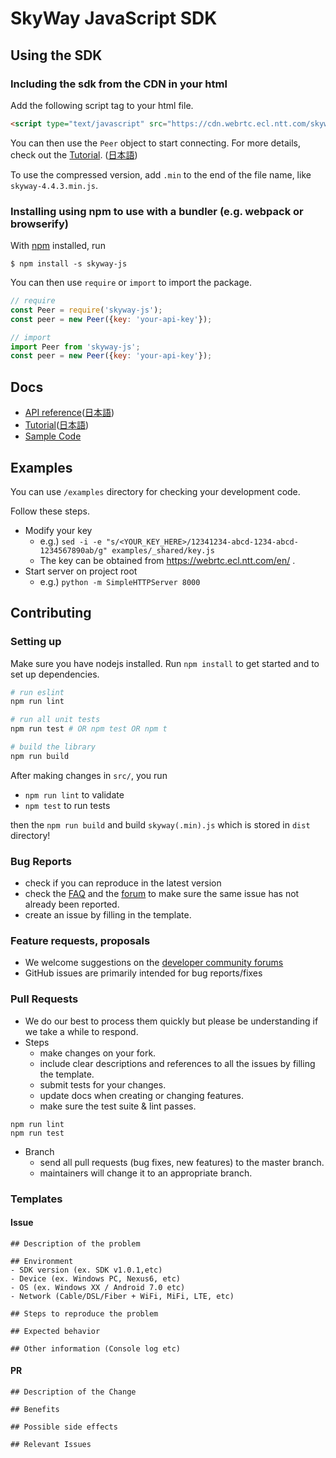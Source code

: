 # SkyWay JavaScript SDK

## Using the SDK

### Including the sdk from the CDN in your html

Add the following script tag to your html file.

```html
<script type="text/javascript" src="https://cdn.webrtc.ecl.ntt.com/skyway-4.4.3.js"></script>
```

You can then use the `Peer` object to start connecting.
For more details, check out the [Tutorial](https://webrtc.ecl.ntt.com/en/js-tutorial.html). ([日本語](https://webrtc.ecl.ntt.com/js-tutorial.html))

To use the compressed version, add `.min` to the end of the file name, like `skyway-4.4.3.min.js`.

### Installing using npm to use with a bundler (e.g. webpack or browserify)

With [npm](https://npmjs.org/) installed, run

    $ npm install -s skyway-js

You can then use `require` or `import` to import the package.

```js
// require
const Peer = require('skyway-js');
const peer = new Peer({key: 'your-api-key'});

// import
import Peer from 'skyway-js';
const peer = new Peer({key: 'your-api-key'});
```

## Docs

- [API reference](https://webrtc.ecl.ntt.com/en/js-reference/)([日本語](https://webrtc.ecl.ntt.com/js-reference/))
- [Tutorial](https://webrtc.ecl.ntt.com/en/js-tutorial.html)([日本語](https://webrtc.ecl.ntt.com/js-tutorial.html))
- [Sample Code](https://github.com/skyway/skyway-js-sdk/tree/master/examples/)

## Examples

You can use `/examples` directory for checking your development code.

Follow these steps.

- Modify your key
  - e.g.) `sed -i -e "s/<YOUR_KEY_HERE>/12341234-abcd-1234-abcd-1234567890ab/g" examples/_shared/key.js`
  - The key can be obtained from https://webrtc.ecl.ntt.com/en/ .
- Start server on project root
  - e.g.) `python -m SimpleHTTPServer 8000`

## Contributing

### Setting up

Make sure you have nodejs installed. Run `npm install` to get started and to set up dependencies.

```sh
# run eslint
npm run lint

# run all unit tests
npm run test # OR npm test OR npm t

# build the library
npm run build
```

After making changes in `src/`, you run

- `npm run lint` to validate
- `npm test` to run tests

then the `npm run build` and build `skyway(.min).js` which is stored in `dist` directory!

### Bug Reports
* check if you can reproduce in the latest version
* check the [FAQ](https://support.skyway.io/hc/en-us/categories/204565748-FAQ) and the [forum](https://support.skyway.io/hc/en-us/community/topics) to make sure the same issue has not already been reported.
* create an issue by filling in the template.

### Feature requests, proposals
* We welcome suggestions on the [developer community forums](https://support.skyway.io/hc/en-us/community/topics)
* GitHub issues are primarily intended for bug reports/fixes

### Pull Requests
* We do our best to process them quickly but please be understanding if we take a while to respond.
* Steps
    * make changes on your fork.
    * include clear descriptions and references to all the issues by filling the template.
    * submit tests for your changes.
    * update docs when creating or changing features.
    * make sure the test suite & lint passes.

```
npm run lint
npm run test
```

* Branch
    * send all pull requests (bug fixes, new features) to the master branch.
    * maintainers will change it to an appropriate branch.

### Templates
#### Issue
```
## Description of the problem

## Environment
- SDK version (ex. SDK v1.0.1,etc)
- Device (ex. Windows PC, Nexus6, etc)
- OS (ex. Windows XX / Android 7.0 etc)
- Network (Cable/DSL/Fiber + WiFi, MiFi, LTE, etc)

## Steps to reproduce the problem

## Expected behavior

## Other information (Console log etc)

```
#### PR
```
## Description of the Change

## Benefits

## Possible side effects

## Relevant Issues

```

